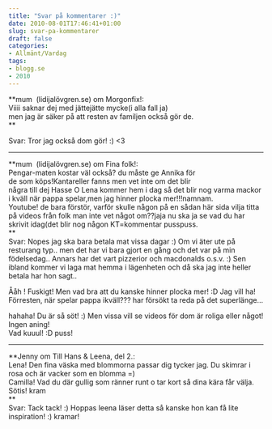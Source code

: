 ```yaml
---
title: "Svar på kommentarer :)"
date: 2010-08-01T17:46:41+01:00
slug: svar-pa-kommentarer
draft: false
categories:
- Allmänt/Vardag
tags:
- blogg.se
- 2010
---
```

**mum  (lidijalövgren.se) om Morgonfix!:  
Viiii saknar dej med jättejätte mycke(i alla fall ja)  
men jag är säker på att resten av familjen också gör de.  
**  
  
Svar: Tror jag också dom gör! :) <3  
  

* * *

  
**mum  (lidijalövgren.se) om Fina folk!:  
Pengar-maten kostar väl också? du måste ge Annika för  
de som köps!Kantareller fanns men vet inte om det blir  
några till dej Hasse O Lena kommer hem i dag så det blir nog varma mackor i kväll när pappa spelar,men jag hinner plocka mer!!!namnam.  
Youtube! de bara förstör, varför skulle någon på en sådan här sida vilja titta på videos från folk man inte vet något om??jaja nu ska ja se vad du har skrivit idag(det blir nog någon KT=kommentar pusspuss.  
**  
Svar: Nopes jag ska bara betala mat vissa dagar :) Om vi äter ute på resturang typ.. men det har vi bara gjort en gång och det var på min födelsedag.. Annars har det vart pizzerior och macdonalds o.s.v. :) Sen ibland kommer vi laga mat hemma i lägenheten och då ska jag inte heller betala har hon sagt..  
  
Ååh ! Fuskigt! Men vad bra att du kanske hinner plocka mer! :D Jag vill ha!  
Förresten, när spelar pappa ikväll??? har försökt ta reda på det superlänge...  
  
hahaha! Du är så söt! :) Men vissa vill se videos för dom är roliga eller något! Ingen aning!  
Vad kuuul! :D puss!  
  

* * *

  
  
**Jenny om Till Hans & Leena, del 2.:  
Lena! Den fina väska med blommorna passar dig tycker jag. Du skimrar i rosa och är vacker som en blomma =)  
Camilla! Vad du där gullig som ränner runt o tar kort så dina kära får välja. Sötis! kram  
**  
Svar: Tack tack! :) Hoppas leena läser detta så kanske hon kan få lite inspiration! :) kramar!